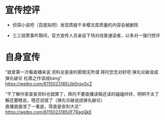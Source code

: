 宣传控评
===

* 侦探小说吧（百度贴吧）发现质疑千本樱文库质量的内容会被删除 <br> 

* 三三投票事件期间，官方宣传人员亲自下场对线普通读者，以多对一强行控评 <br> 


自身宣传
===

“就拿第一次看直播来说 资料全是查的那倒无所谓 拜托您念对好吧 弹丸论破说成弹丸破论 杠鼎之作读成káng” <br> 
https://weibo.com/6115023185/Jb0rqyGcZ <br> 

“不了解作家查查资料也就算了，拜托不要直播读稿还读的磕磕绊绊，明明不太了解还要瞎说，嗯还说错了（弹丸论破说成弹丸破论）<br> 
直播直接泄了一重底，简直是安利大忌”<br> 
https://weibo.com/6115023185/IF7RagQkE <br> 
